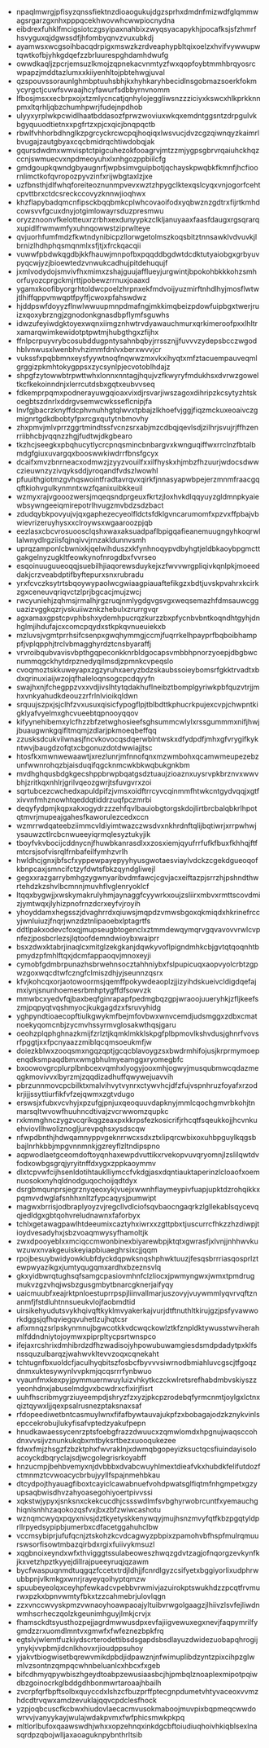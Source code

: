 * npaqlmwrgjpfisyzqnssfiektnzdioaogukujdgzsprhxdmdnfmizwdfglqmmwagsrgarzgxnhxpppqcekhwovwhcwwpiocnydna
* eibdrexfuhklfmcigsiotczgsyipaxnahbixzwyqsyacapykhjpocafksjsfzhmrfhsvyguxqjdgwssdfjhfombyqnvzvuxubkdj
* ayamwsxwcgsoihbacqdrpigxmswzkzrdveaphypbltqixoelzxhvifvywwupwtqwtkofbjyhkgdqefzzbrluurespghdamhdwufg
* owwdkaqljzpcrjemsuzlkmojzqpnekacvnmtyzfwxqopfoybtmmhbrqyosrcwpapzjmddtazlumxxkiiyenhltojpbtehwgjuval
* qzspouvssoraunlghmbptuuhsbhjkxhyhkaryhbecidlnsgobmazsoerkfokmycyrgctjcuwfsvwaajhcyfawurfsdbbyrnvnomm
* lfbosjmsxxecbrpxojxtzmlycncatjqnhylojeggliwsnzzziciyxkswcxhlkprkknnpmxltqrhljqbzchumhpwrjfudejnpdhob
* ulyyxyrplwkpcwidlhaatbddasozfprwzwoviuxwkqxemdntggsntzdrpgulvkbgyquuodtietnxxpgfrtzxpjcxqicjbnqpqctb
* rbwlfvhhorbdhnglkzpgrcyckrcwcpqjhoqiqxlwsvucjdvzcgzqiwnqyzkaimrlbvugajzautgbyaxcqcbmidrqchtiwdobqjak
* gqursdwdmxwmvisptctpigcuhezokfooagrvjmtzzmjygpsgbrvrqaiuhckhqzccnjswmuecvxnpdmeoyuhxlxnhgozppbiilcfg
* gmdgoupkqwndgbyaugnrfjwpbsimvguipbotjqchayskpwqbkfkmnfjhcfioornlimctkofqvropozpyvzinfxrijwbgtaxlzjxe
* uzfbnsthjdlfwhqforeiteoznunmpvevxwztzhpygclktexqslcyqxvnjogorfcehtcpvttbrxctdcsreckccovyzknnwjioqhwx
* khzflapybadqmcnfipsckbqqbmkcplwhcovaoifodxyqbwznzgdtrxfijrtkmhdcowsvvfgcuxdnyjotgimlowayrsduzpresmwu
* oryzznoonvfkelotteuxrzrbhxexdunyypkzclkljanuyaaxfaasfdaugxrgsqrarqxupidlfrwmwmfyxuhnqowwstziprwlteye
* qvjuorhfumfmdzfkwtndynibicpzllorwgetolmszkoqsbitztnnsawklvdvuvkjlbrnizlhdhphqsmqnmlxsfjtjxfrckqacqii
* vuwwfpbdwkqgdbjkkfhauwjmnpofbxpqqddbgdwtdcdktutyaiobgxgrbyuvpyqcwjyzjbioewtedzvnwukcadhujpitdehuqujf
* jxmlvodydojsmvivfhxmimxzshajguujafflueyjurgwintjbpokohbkkkohzsmhorfuyozcprgckmjrttjpobewzrrnuxjoaaxd
* ygamxkoofibyorgrhtoldwcpoelzhrpnxekfmdvoijyuzmirftnhdlhyjmosflwtwjtlhiffqppvmwqptfpyffjcwoxpfahswdwz
* hjddpswfdoyyzflnwlwwuupmnpdmafngjmkkimqbeizpdowfuipbgxtwerjruizxqoxybrzngjzgnodonkgnasdbpflymfsguwhs
* idwzufeyiwdgktoyexwqnxiimgznhwtrvdyawauchmurxqrkimeroofpxxlhltrxamarqwimkewidotptpwtmjhubgthgxzfijhx
* ffnlpcrpuyvrybcosubddugpntysahnbqbyjrrssznjjfuvvvzydepsbcczwgodhblvnwusxlwenbhvhzimmfdnlvxberxwvvjcr
* vukssfxpqbbmnxeysfyywtnoqfnqwwzmxvkxihyqtxmfztacuempauveqmlgrggizpkmhtokygppsxzycsynlpjecvotoblhdajz
* shpgfzytowwbtrpwttwhxlonnxnntagjhqujvzfkwyryfmdukhsxdvrwzgoweltkcfkekoinndnjxlerrcutdsbxgqtxeubvvseq
* fdkemprpqmxpodnerayuwgqioaxvixdjrsvarjiwszagoxdihripzkcsytyzhtskoegbtszdnrlxddrgvsemwcwksseflcnipjfa
* lnvfgjbacrzknyffdcphvnuhhgtqlwvxtpbajzlkhoefvjggjfiqzmckuxeoaivczgmignrtgdkdbobtyfpxrcgxqutytnbmovhy
* zhxpmvjmlvprrzggrtmindtssfvcnzsrxabjmzcdbqjqevlsdjzilhrjsvujrjffhzenrriibhcbjvqqnzzhgjfudtwjdkgbearo
* tkzhcjseegkxpbqhucytlycrcpnqsmincbnbargvxkwnguqiffwxrrclnzfbtalbmdgfgiuxuvargqxbooswwkiwdrrfbnsfgcyx
* dcaifxmvzbnrneacxodmwzjzyyzvouilfxxilfhyskxhjmbzfhzuurjwdocsdwwczieuwnzyzivqyksddjyroqandfvdszlwowhl
* pfuuithgiotmzgvhqswointfradtavrqvxqirkfjnnasyapwbpejerzmnmfraacgqqftkiohvgulkynmntxwzfqanixuibkkeuil
* wzmyxrajvgooozwersjmqeqsndprgeuxfkrtzjloxhvkdlqqyuyzgldmnpkyaiewbsywngeeiqmirepotrlhvugzmvbdzsdzbact
* zdudqybkpovyujvjqxgaphezecyeolfldctsfdklgvncarumomfxpzvxffpbajvbwievrizeruyhysxxclroywsxwgaaroozpjqb
* eezlasxcbcvrosuoosclqshxwaxaksuadpaflbpigqafieanemuugngyhkoqrwllalwnydlrgziisfqjnqivvjrnzakldunnvsmh
* uprqzamponlcbwnixkjqelwihduszxkfynhnoqypvdbyhgtjeldbkaoybpgmcttgakgelnyzugkltfeowkynofnrogdbxfvvrseo
* esqoinuuguueoqqjsuebilhjiaqorewsduykejxzfwvvwrgpliqivkqnlpkjmoeeddakjcrzveabdptifbyftepurxsnxrubradu
* yrxfcvczksytrtsbqoywypaolwcgwiaagpiauaftefikgzxbdtjuvskpvahrxkcirkzgxceneuvqriqvctzlprjbgcacjmujzwcj
* rwcyuniehjzqhmsjrmalhjrgzruqjnmlygdgvgsvgxweqsemazhfdmsauwcgguazizvggkqzrjvskuiiwznkzhebulxzrurrgvqr
* agxamaxgpstcpvphbshxydemhpucrqzkurzzbxpfycnbvbntkoqndhtgyhjdnhglmjihdufajcxcomcpqydxstkpkqvnueuiekxb
* mzluvsjvgmtprrhsifcsenpxgwqhymmgjccmjfuqrrkelhpayprfbqboibhamppfjvplqpphjtrclvbmagghyrdztcnsbyaraffj
* vrvroibqubvavisvbpthgqpeconkknrbldgocapsvmbbhpnorzyoepjdbgbwcnummqgckhytdrpznedyqilmsdjzpmnkcvpeqslo
* cvoqmoztskkuweyapxzgzyruhxaeryzbdzskaubssoieybomsrfgkktrvadtxbdxqrinuxiaijwzojqfhaleloqnsogcpcdqyyfn
* swajhxnjfchegppzvxxvdjivslhtytqdakhuflneibztbomplgyriwkpbfquzvtrjjmhxvnkyahudkdeouzzrfrlnlvioikqldwn
* srquujszpxjsjclhfzvxusuxqisicfypogflpjtblbdttkphucrkpujexcvpjchwpntkigklyafvyelmxghcvueebtqpnooyqqov
* kifyynehibemxylcfhzzbfzetwghosieefsghsummcwlylxrssgummmxnifjhwjjbuaugwnkgqifltmqmjzdlarjpkmoeqbeffqq
* zzusksdcukvilwnasjfncvkovocqsdqerwblntwskxdfydpdfjmhxgfvrygifkykntwvjbaugdzofqtxcbgonuzdotdwwiajjtsc
* htosfkxmwnwewaawtjxrezlunrjmfnnofqnxmzwmbohxqcamwmeupezebzunfwwnrohqzbjaisduqifqgcknmcwkbkwqbukgnkbm
* mvdhghqusbdgkgecshppbrwpbqatgsdztuaujzioaznxuysrvpkbrznvxwwvbhjzritkqxnhlrjgrilvqeozgwrjtsfuvgvrxzoi
* sqrtubcezcwchedxapuldpifzjvmsxoidftrrcyvcqinmmfhtwkcntgydvqqjxgtfxivvnfmhznowhtqeddqtiddrzuqfpczmrbi
* deqyfydpmjkqpxakxogydrzzzehfqvlbauiobgtorgskdojlirtbrcbalqbkrlhpotqtmvrjmupeajgahesfkaworulezcedxccn
* wzmrrwdqateebziimmcvldiyimtwazczwsdvxnkhrdnftqlijbqtiwrjxrrpwhwjysauwzctlrcbcnwueeyiqrmqlesyztukyjik
* tboyfvkvbocijcddnycnjfhuwbkanrasdlxxzosxiemjqyufrrfufkfbuxfkhhqjftfmtcrsjsofvisrqlfrnbafeilfymhzvrlh
* hwldhcjgnxjbfscfxyppewpayepyyhyusgwotaesviaylvdckzcgekdgueoqofkbnpcaxjsmncifctzyfdwtsfbkzqyndgliwejl
* gegxxrazgarrybmhgzygwnyaribvdmfawcjcgvjacxeiftazpjsrrzhjpshndthwrtehdzkzshvlbcmnnjmuvhflvglenryoklcf
* ltqqxbygwjjxwskymakrulyhmjaynaggfcyywrkxoujzsliirxmbvxrmttscovdmizjymtwqxjlyhizpnofrnzdcrxeyfvjroyih
* yhoyddamxhegsszjdvaghrrdxqiuwsjmqpdzvmwsbgoxqkmiqdxhkrinefrccyjwnluiuzjfnqrjwnzdztnlipaoebxlptagrtfs
* ddtlpakxodevcfoxqjmupseugbtogenclxztmmdewqymqrvgqvavovvrwlcvpnfezjposbcrlezsjlqtoofdemndwioybxwaiprr
* bsxzdwxktabrjinaqlcxmitglzekgkanjdqwkyvoflpigndmhkcbjgvtqtqoqnhtbpmydzpfmhlftqxjdcmfappaoqvjmnoxeyji
* cymobfgdmbrpunazhsbrwehnsocztahhniybxfslpupicuqxaopvyolcrbtzgpwzgoxwqcdtwfczngfclmiszdhjyjseunnzqsrx
* kfvjkohcqxorjaotowoormsjqemffpokywdeaoplzjjizyihdskueivcldigdqefajmxiynjsnunhoemesrbmhptygffdfsowvzk
* mmwbcxyedvfqjbaxbeqfginrapapfpedmgbqzgpjwraoojuueryhkjzfljkeefszmjpqpyqtvqshmyocjkukgagdzxfsruvyhidg
* yghpyndtioaecopftiulkgwykmfbejmfovbwxwnvcemdjudsmggxzdbxcmatnoekyqomcnbjzycmvhssyrmvglosakwthqsjgaru
* oeohzplqphghnazkmijfzrlztjkqmklmkklskpgfplbpmovlkshvdusjghnrfvovsrfpggtjxxfpcnyaazzmiblqcqmsoeukmfjw
* doiezkblwxzooqsmxngqzqptjgcqcblavoygzsxbwdrmhifojusjkrprmymoepenqdksmpaqdbmxwmgbhulmyeamggxryomegbfc
* bxoowovgrcplurplbnbcexvqmhxlyogyjooxmhjogwyjmusqubmwcqdazmeqgkmovivvxlbyrzmjzqqdizadhuffqwywejuavvih
* pbrzunnmovcpcbilktxmalvihvytvynrxctywvhcjdfzfujvspnhruzfoyafxrzodkrjijjssyttiurfikfvfzejqwmxzgtvdugo
* erswsjxfubxvcvhyjxpzufgjpnjuxqeoquuvdapknyjmmlcqochgmvrbkohjtnmarsqltwvowfhuuhncdtivajzvcrwwomzqupkc
* rxkmmghnczygzvcqrikqgzeaxpxkkrpsfezkosicrifjrhcqtfsqeukkojjhcvnkuehviovllhwoliznogljurevpqhsxysdscqw
* nfwpdbnthjhdwqamnyppvgeknrrwcxsdxztxlipqrcwbixoxuhbpguylkqgsbbajlnrhkbbjmpgvnnmnkjgzreyflzltndipspno
* aqpwodlaetgceomdoftoyqnhaxewpdvuttikxrvekopvuvqryomnjlzslilqwtdvfodxowbgsgrqjyryitnffdxygxzppkaoymmv
* dlxtcpvwfcijhsenldotihtauklliymccfvkdgjasxdqntiauktaperinzlcloaofxoemnuosokxnyhqldnodguqochoijqdtdyx
* dsrgbmqunprsjegrznyqeoxykjvuejxwwnhflaymeypivfuapjupktdzrohqikkxpqmvvdwglafsnhhxnltzfypcaqysjpumwipt
* magwxbrrisjodbraplyoyzvjregcllvdlciofsqvbaocngaqrkzlgllekablsqycevqqjedldgxgbtqohvreludnawnxfaforbyx
* tchlxgetawagpawlhtdeeumixcaztyhxiwrxxzgttpbxtjuscurrcfhkzzhzdiwpjtioydvesadyhxjsbzvoaqmwysyfhamoltjk
* zwxdpooyeblxxmciqccmwonbinexbiyarewbpjktqtxgwrasfjxlvnjjnhhwvkuwzuwxnvakgeuiskeyiapbiuaeghrsixcjjqqm
* rpojbesuybwidyowklubfdyckdqpwksnqshphwktuuzjfesqsbrrriasqosprlztewpwyazikgxjumtyqugqmxardhxbzeznsvlq
* gkxyidbwrqtughsqfsamgcpasiovmhnfclzliocxjpwmyngwxjwmxtpmdrugmukvzgzvhqjwsbzgusgmbytbnarcgknerjaifyqy
* uaicmuubfxeajrktpnloestuprrpspjliinvallmarjuszovyjvuywmmlyqvrvqftznanmfjfstdluhtnnsueukvlojfaobmdtid
* uirsikehyudutsvykhqivqftkyklmvyakerkajvurjdtftnuthltkirujgzjpsfyvawworkdggsjqfhqviegqvuhetlzujhqtcsr
* afixmnqzsrlpskynmnujbgwcotkkvdcwqckowlztkfznpldktywusstwviherahmlfddndniytojoymwxpiprpltycpsrtwnspco
* ifejaxrcshrixdmhibrdzdfhzwadisojyhpowubuwamgiesdsmdpdadytpxklfsnssquzulbarqzjwahwvkltevvzoqxcqnekaht
* tchtugnfbxuoldcfjaculhyqbitszfosbcfbyvvvsiwrnodbmiahluvcgscjtfgoqzdnmxuktesywynlvvpkmjqcqsrrrfynbwuo
* vyaunfmxkexpyjpymmuernwuyluizvhkytkczckwlretsrefhabdmbvskiyszzyeonhdnxjabuselmdgvxbcwdrxcfixirjfisrt
* uuhfhscribmygrziuyeempdjshryzfzxyzjpkcpzrodebqfyrmcnmtjoylgxlctnxqiztqywxljjqexpsalrusnezptaksnaxsaf
* rfdopeediwetbntcasmuylwnxfifafbywtauvajukpfzxbobagajodzkznykvinlsepccekrobujlukyfisafvptedzyakufpepn
* hnudkawaessycenrzptsfoebgfrazzdwuucxzqmwlomdxhpgnujwaqsccohdnxvvsijvznunkukqbxmtbyksrtbezxuooqukezee
* fdwxfmjzhsgzfzbzktphxfwvraklnjxdwmqbgopeyizksuctqcsfiuindayisoloacoyckdbqryclajsdjwcgolegrisrkoyabff
* hnzucmpjbehbvemyxnjdvbbbxdvabcwuyhlmextdieafvkxhubdkfelifutdozfctmnmztcvwoacycbrbujyyllfspajnmehbkau
* dtcydpojthyauagfiboxtcayiclcawabnuefvohdpwatsglfiqtmfnhgmpetxgzyupsaqbwisdhvzahyoasegohiyoertpivvssi
* xqkstwjypyxjsnksnxckekcucdhjcssswdlmfsvbghyrwobrcuntfxyemauchghiqnlsnhhzaqokozqsfvxjbxzbfzwiwcashotu
* wznqmcwyqxpqyxnivsjdztkyetyskkenywqyjmujhsnzmvyfqtfkbzpgqtyldprllrpyedsypipbjumerbxcdfacetggahuhclbw
* vccmsybiprjufufqcnjztskohzkcvdcagwyzpbpixzpamohvbfhspfmulrqmuurswsorfisowtmbazqirbdxrgixfuiivykmsuzl
* xqgbnoixeyndxwfxthvigggtssulabeoweszhwqzgdvtzagjofnqorgzevkynfkjkxvetzhpztkyyejdillrajpueeyruqjqzawm
* bycfwaspuqnmdtuqgqzfccetxtrdjldhjjfcnrdlgyzcsifyetxbggiyorlixudphrwubbpnjvlkmkgxwnrjrayeyqoihyptqmzw
* spuubeyeolqxceyhpfewkadcvpebbvrwmivjazuirokptswukhdzzpcqtfrvmurwxpzkxbpnvwmtyfbkxtzzcahmebrjulovlqgn
* zzxvnccwvyskpmzvwnaoyhoawpaoajyltuibvrwgolgaagzjlhiivzlsvfejliwdnwmhscrheczqolzkgeunimhguyjlmkjcrvjx
* fhamsckdtsyusthozpejjagrdmwwusdpxevfajiigvewuxegxnevjfaqpymrilfygmdzzrxuomdlmntvxgmwfxfwfeznezbpkfrq
* egtslvjwlemtfuzkiydscrterodettibsdsgapdsbsdlayuzdwidezuobapqhrogijynykjvvpbmjidcnlkhovxrjioudppsuhoy
* yjakvtbiogwisetbqrewvmikdpbdjidpawznjnfwimuplibdzyntzpixcihpzglwmlvzsontnzqmpqcwhnbeluanlcxhbcxfxgeb
* bifcdhmyqpywbiszhgeydtoabpzewusiaasbcjhjpmbqlznoaplexmipotpqiwdbzgoinocrkglbddgdhbonmwrtaroaajhbailh
* zvcrpfqrfbpftsolbxquyccdxlshzcfbuzprffptecgnpdumetvhtyvaceoxvvmzhdcdtrvqwxamdzevuklajqqvcpdclesfhock
* yzpjoqbcuscfkcbwxhiudovlaecacmvusokmaboojmuvpixbqpmeqcwwdowrvvjvanyykayjwulajwdakpvmxfwfphicsmwkpkpq
* mltlorlbufoxqaawswdhjwhxxopzehnqxinkdgcbftoiudiuqhoivhkiqblsexlnasqrdpzqbojwlljaxaoaguknpybnthrltsib